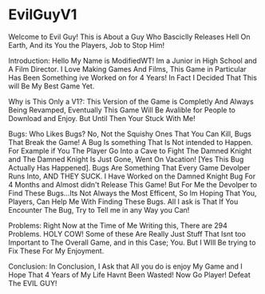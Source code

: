 # EvilGuyV1
Welcome to Evil Guy! This is About a Guy Who Basciclly Releases Hell On Earth, And its You the Players, Job to Stop Him!

Introduction:
Hello My Name is ModifiedWT! Im a Junior in High School and A Film Director. I Love Making Games And Films, This Game in Particular Has Been Something ive Worked on for 4 Years! In Fact I Decided That This will Be My Best Game Yet. 

Why is This Only a V1?:
This Version of the Game is Completly And Always Being Revamped, Eventually This Game Will Be Avalible for People to Download and Enjoy. But Until Then Your Stuck With Me!

Bugs:
Who Likes Bugs? No, Not the Squishy Ones That You Can Kill, Bugs That Break the Game! A Bug Is something That Is Not intended to Happen. For Example if You The Player Go Into a Cave to Fight The Damned Knight and The Damned Knight Is Just Gone, Went On Vacation! [Yes This Bug Actually Has Happened]. Bugs Are Something That Every Game Devolper Runs Into, AND THEY SUCK. I Have Worked on the Damned Knight Bug For 4 Months and Almost didn't Release This Game! But For Me the Devolper to Find These Bugs...Its Not Always the Most Efficent, So Im Hoping That You, Players, Can Help Me With Finding These Bugs.  All I ask is That If You Encounter The Bug, Try to Tell me in any Way you Can!

Problems:
Right Now at the Time of Me Writing this, There are 294 Problems. HOLY COW! Some of these Are Really Just Stuff That Isnt too Important to The Overall Game, and in this Case; You. But I WIll Be trying to Fix These For My Enjoyment.

Conclusion:
In Conclusion, I Ask that All you do is enjoy My Game and I Hope That 4 Years of My Life Havnt Been Wasted! Now Go Player! Defeat The EVIL GUY!
